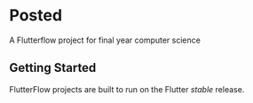 # Posted

A Flutterflow project for final year computer science

## Getting Started

FlutterFlow projects are built to run on the Flutter _stable_ release.
